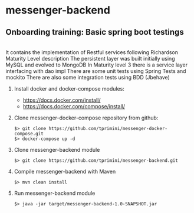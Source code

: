 # messenger-backend
## Onboarding training: Basic spring boot testings
<br/>
It contains the implementation of Restful services following Richardson Maturity Level description
The persistent layer was built initially using MySQL and evolved to MongoDB
In Maturity level 3 there is a service layer interfacing with dao impl
There are some unit tests using Spring Tests and mockito
There are also some integration tests using BDD (Jbehave)
 <br/>

1. Install docker and docker-compose modules:
   * https://docs.docker.com/install/
   * https://docs.docker.com/compose/install/
   
2. Clone messenger-docker-compose repository from github:
   ```
   $> git clone https://github.com/tprimini/messenger-docker-compose.git
   $> docker-compose up -d
   ```
   
3. Clone messenger-backend module
    ```
   $> git clone https://github.com/tprimini/messenger-backend.git
   ```
   
4. Compile messenger-backend with Maven
    ```
   $> mvn clean install
   ```
   
5. Run messenger-backend module
    ```
   $> java -jar target/messenger-backend-1.0-SNAPSHOT.jar
   ```
   